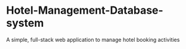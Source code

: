 # Hotel-Management-Database-system
A simple, full-stack web application to manage hotel booking activities
